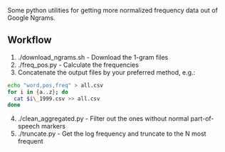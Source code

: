 Some python utilities for getting more normalized frequency data out of Google Ngrams.

## Workflow

1. ./download_ngrams.sh - Download the 1-gram files
2. ./freq_pos.py - Calculate the frequencies
3. Concatenate the output files by your preferred method, e.g.:

```sh
echo "word,pos,freq" > all.csv
for i in {a..z}; do
  cat $i\_1999.csv >> all.csv
done
```

4. ./clean_aggregated.py - Filter out the ones without normal part-of-speech markers
5. ./truncate.py - Get the log frequency and truncate to the N most frequent
